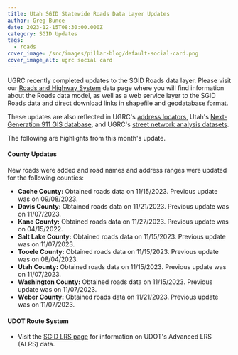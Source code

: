 ```yaml
---
title: Utah SGID Statewide Roads Data Layer Updates
author: Greg Bunce
date: 2023-12-15T08:30:00.000Z
category: SGID Updates
tags:
  - roads
cover_image: /src/images/pillar-blog/default-social-card.png
cover_image_alt: ugrc social card
---
```


UGRC recently completed updates to the SGID Roads data layer. Please visit our [Roads and Highway System](/products/sgid/transportation/road-centerlines) data page where you will find information about the Roads data model, as well as a web service layer to the SGID Roads data and direct download links in shapefile and geodatabase format.

These updates are also reflected in UGRC's [address locators](/products/sgid/address), Utah's [Next-Generation 911 GIS database](/products//solutions/for-emergency-response), and UGRC's [street network analysis datasets](/products/sgid/transportation/street-network).

The following are highlights from this month's update.

#### County Updates

New roads were added and road names and address ranges were updated for the following counties:

- **Cache County:** Obtained roads data on 11/15/2023. Previous update was on 09/08/2023.
- **Davis County:** Obtained roads data on 11/21/2023. Previous update was on 11/07/2023.
- **Kane County:** Obtained roads data on 11/27/2023. Previous update was on 04/15/2022.
- **Salt Lake County:** Obtained roads data on 11/15/2023. Previous update was on 11/07/2023.
- **Tooele County:** Obtained roads data on 11/15/2023. Previous update was on 08/04/2023.
- **Utah County:** Obtained roads data on 11/15/2023. Previous update was on 11/07/2023.
- **Washington County:** Obtained roads data on 11/15/2023. Previous update was on 11/07/2023.
- **Weber County:** Obtained roads data on 11/21/2023. Previous update was on 11/07/2023.

#### UDOT Route System

- Visit the [SGID LRS page](/products/sgid/transportation/road-centerlines) for information on UDOT's Advanced LRS (ALRS) data.
